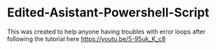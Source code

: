 # Edited-Asistant-Powershell-Script
This was created to help anyone having troubles with error loops after following the tutorial here https://youtu.be/5-95uk_K_c8

